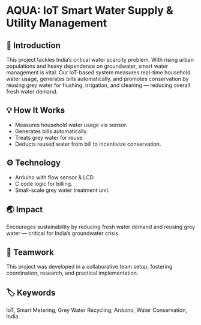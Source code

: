 # AQUA: IoT Smart Water Supply & Utility Management

## 🚰 Introduction

This project tackles India’s critical water scarcity problem. With rising urban populations and heavy dependence on groundwater, smart water management is vital. Our IoT-based system measures real-time household water usage, generates bills automatically, and promotes conservation by reusing grey water for flushing, irrigation, and cleaning — reducing overall fresh water demand.


## 💡 How It Works
- Measures household water usage via sensor.
- Generates bills automatically.
- Treats grey water for reuse.
- Deducts reused water from bill to incentivize conservation.

## ⚙️ Technology
- Arduino with flow sensor & LCD.
- C code logic for billing.
- Small-scale grey water treatment unit.


## 🌏 Impact
Encourages sustainability by reducing fresh water demand and reusing grey water — critical for India’s groundwater crisis.

## 👥 Teamwork
This project was developed in a collaborative team setup, fostering coordination, research, and practical implementation.

## 🏷️ Keywords
IoT, Smart Metering, Grey Water Recycling, Arduino, Water Conservation, India.

